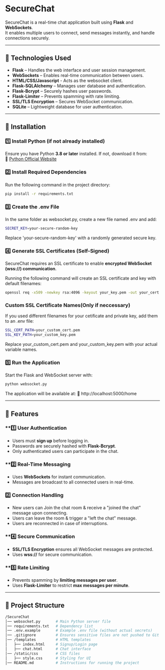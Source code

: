 # SecureChat  

SecureChat is a real-time chat application built using **Flask** and **WebSockets**.  
It enables multiple users to connect, send messages instantly, and handle connections securely.  

---

## 📌 Technologies Used  

- **Flask** – Handles the web interface and user session management.  
- **WebSockets** – Enables real-time communication between users.
- **HTML/CSS/Javascript** - Acts as the websocket client.
- **Flask-SQLAlchemy** – Manages user database and authentication.
- **Flask-Bcrypt** – Securely hashes user passwords.
- **Flask-Limiter** – Prevents spamming with rate limiting.
- **SSL/TLS Encryption** – Secures WebSocket communication.
- **SQLite** – Lightweight database for user authentication.
---

## 📌 Installation  

### **1️⃣ Install Python (if not already installed)**  
Ensure you have Python **3.8 or later** installed. If not, download it from:  
🔗 [Python Official Website](https://www.python.org/downloads/)  

### **2️⃣ Install Required Dependencies**  
Run the following command in the project directory:  
```bash
pip install -r requirements.txt
```

### **3️⃣ Create the .env File**
In the same folder as websocket.py, create a new file named .env and add:
```bash
SECRET_KEY=your-secure-random-key
```
Replace 'your-secure-random-key' with a randomly generated secure key.

### **4️⃣ Generate SSL Certificates (Self-Signed)**
SecureChat requires an SSL certificate to enable **encrypted WebSocket (wss://) communication**.

Running the following command will create an SSL certificate and key with default filenames:

```bash
openssl req -x509 -newkey rsa:4096 -keyout your_key.pem -out your_cert.pem -days 365 -nodes
```

### **Custom SSL Certificate Names(Only if neccessary)**
If you used different filenames for your cetificate and private key, add them to an .env file:

```bash
SSL_CERT_PATH=your_custom_cert.pem
SSL_KEY_PATH=your_custom_key.pem
```
Replace your_custom_cert.pem and your_custom_key.pem with your actual variable names.


### **5️⃣ Run the Application**
Start the Flask and WebSocket server with:
```bash
python websocket.py
```

The application will be available at:
🔗 http://localhost:5000/home

---

## 📌 Features

### **1️⃣ User Authentication  
- Users must **sign up** before logging in.  
- Passwords are securely hashed with **Flask-Bcrypt**.  
- Only authenticated users can participate in the chat. 

### **2️⃣ Real-Time Messaging  
- Uses **WebSockets** for instant communication.  
- Messages are broadcast to all connected users in real-time. 

### **2️⃣ Connection Handling**  
- New users can Join the chat room & receive a "joined the chat" message upon connecting.
- Users can leave the room & trigger a "left the chat" message.
- Users are reconnected in case of interruptions.

### **4️⃣ Secure Communication  
- **SSL/TLS Encryption** ensures all WebSocket messages are protected.  
- Uses **wss://**  for secure communication.  

### **5️⃣ Rate Limiting  
- Prevents spamming by **limiting messages per user**.  
- Uses **Flask-Limiter** to restrict **max messages per minute**.  
---

## 📌 Project Structure
```bash
/SecureChat
│── websocket.py       # Main Python server file
│── requirements.txt   # Dependency list
│── .env.example       # Example .env file (without actual secrets)
│── .gitignore         # Ensures sensitive files are not pushed to Git
│── /templates         # HTML templates
│   ├── index.html     # Signup/Login page
│   ├── chat.html      # Chat interface
│── /static/css        # CSS files
│   ├── style.css      # Styling for UI
│── README.md          # Instructions for running the project
```



